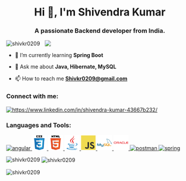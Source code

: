 <h1 align="center">Hi 👋, I'm Shivendra Kumar</h1>
<h3 align="center">A passionate Backend developer from India.</h3>
<img align="right" width="400" src= "https://appsembler.com/wp-content/uploads/2023/07/beemarrie_developer_marketing_computer_strategy_deda1786-e5df-4461-957a-01d758880ac0.png">

<p align="left"> <img src="https://komarev.com/ghpvc/?username=shivkr0209&label=Profile%20views&color=0e75b6&style=flat" alt="shivkr0209" /> </p>

- 🌱 I’m currently learning **Spring Boot**

- 💬 Ask me about **Java, Hibernate, MySQL**

- 📫 How to reach me **Shivkr0209@gmail.com**

<h3 align="left">Connect with me:</h3>
<p align="left">
<a href="https://linkedin.com/in/https://www.linkedin.com/in/shivendra-kumar-43667b232/" target="blank"><img align="center" src="https://raw.githubusercontent.com/rahuldkjain/github-profile-readme-generator/master/src/images/icons/Social/linked-in-alt.svg" alt="https://www.linkedin.com/in/shivendra-kumar-43667b232/" height="30" width="40" /></a>
</p>

<h3 align="left">Languages and Tools:</h3>
<p align="left"> <a href="https://angular.io" target="_blank" rel="noreferrer"> <img src="https://angular.io/assets/images/logos/angular/angular.svg" alt="angular" width="40" height="40"/> </a> <a href="https://www.w3schools.com/css/" target="_blank" rel="noreferrer"> <img src="https://raw.githubusercontent.com/devicons/devicon/master/icons/css3/css3-original-wordmark.svg" alt="css3" width="40" height="40"/> </a> <a href="https://www.w3.org/html/" target="_blank" rel="noreferrer"> <img src="https://raw.githubusercontent.com/devicons/devicon/master/icons/html5/html5-original-wordmark.svg" alt="html5" width="40" height="40"/> </a> <a href="https://www.java.com" target="_blank" rel="noreferrer"> <img src="https://raw.githubusercontent.com/devicons/devicon/master/icons/java/java-original.svg" alt="java" width="40" height="40"/> </a> <a href="https://developer.mozilla.org/en-US/docs/Web/JavaScript" target="_blank" rel="noreferrer"> <img src="https://raw.githubusercontent.com/devicons/devicon/master/icons/javascript/javascript-original.svg" alt="javascript" width="40" height="40"/> </a> <a href="https://www.mysql.com/" target="_blank" rel="noreferrer"> <img src="https://raw.githubusercontent.com/devicons/devicon/master/icons/mysql/mysql-original-wordmark.svg" alt="mysql" width="40" height="40"/> </a> <a href="https://www.oracle.com/" target="_blank" rel="noreferrer"> <img src="https://raw.githubusercontent.com/devicons/devicon/master/icons/oracle/oracle-original.svg" alt="oracle" width="40" height="40"/> </a> <a href="https://postman.com" target="_blank" rel="noreferrer"> <img src="https://www.vectorlogo.zone/logos/getpostman/getpostman-icon.svg" alt="postman" width="40" height="40"/> </a> <a href="https://spring.io/" target="_blank" rel="noreferrer"> <img src="https://www.vectorlogo.zone/logos/springio/springio-icon.svg" alt="spring" width="40" height="40"/> </a> </p>

<p><img align="left" src="https://github-readme-stats.vercel.app/api/top-langs?username=shivkr0209&show_icons=true&locale=en&layout=compact" alt="shivkr0209" /></p>

<p>&nbsp;<img align="center" src="https://github-readme-stats.vercel.app/api?username=shivkr0209&show_icons=true&locale=en" alt="shivkr0209" /></p>

<p><img align="center" src="https://github-readme-streak-stats.herokuapp.com/?user=shivkr0209&" alt="shivkr0209" /></p>
